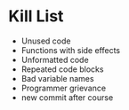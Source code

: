 Kill List
=========
* Unused code
* Functions with side effects
* Unformatted code
* Repeated code blocks
* Bad variable names
* Programmer grievance
* new commit after course
